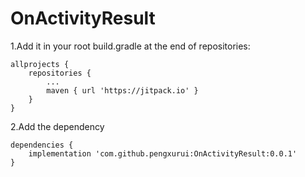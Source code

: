 # OnActivityResult

1.Add it in your root build.gradle at the end of repositories:
```
allprojects {
	repositories {
		...
		maven { url 'https://jitpack.io' }
	}
}
```

2.Add the dependency
```
dependencies {
    implementation 'com.github.pengxurui:OnActivityResult:0.0.1'
}
```
